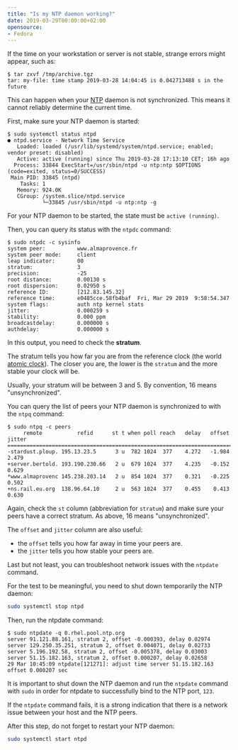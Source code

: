 ```yaml
---
title: "Is my NTP daemon working?"
date: 2019-03-29T00:00:00+02:00
opensource: 
- Fedora
---
```


If the time on your workstation or server is not stable, strange errors might
appear, such as:

```raw
$ tar zxvf /tmp/archive.tgz
tar: my-file: time stamp 2019-03-28 14:04:45 is 0.042713488 s in the future
```

This can happen when your [NTP](https://en.wikipedia.org/wiki/Network_Time_Protocol)
daemon is not synchronized. This means it cannot reliably determine the current
time.

First, make sure your NTP daemon is started:

```raw
$ sudo systemctl status ntpd
● ntpd.service - Network Time Service
   Loaded: loaded (/usr/lib/systemd/system/ntpd.service; enabled; vendor preset: disabled)
   Active: active (running) since Thu 2019-03-28 17:13:10 CET; 16h ago
  Process: 33844 ExecStart=/usr/sbin/ntpd -u ntp:ntp $OPTIONS (code=exited, status=0/SUCCESS)
 Main PID: 33845 (ntpd)
    Tasks: 1
   Memory: 924.0K
   CGroup: /system.slice/ntpd.service
           └─33845 /usr/sbin/ntpd -u ntp:ntp -g
```

For your NTP daemon to be started, the state must be `active (running)`.

Then, you can query its status with the `ntpdc` command:

```raw
$ sudo ntpdc -c sysinfo
system peer:          www.almaprovence.fr
system peer mode:     client
leap indicator:       00
stratum:              3
precision:            -25
root distance:        0.00130 s
root dispersion:      0.02950 s
reference ID:         [212.83.145.32]
reference time:       e0485cce.58fb4baf  Fri, Mar 29 2019  9:58:54.347
system flags:         auth ntp kernel stats 
jitter:               0.000259 s
stability:            0.000 ppm
broadcastdelay:       0.000000 s
authdelay:            0.000000 s
```

In this output, you need to check the **stratum**.

The stratum tells you how far you are from the reference clock (the world
[atomic clock](https://en.wikipedia.org/wiki/Atomic_clock)). The closer you are,
the lower is the `stratum` and the more stable your clock will be.

Usually, your stratum will be between 3 and 5. By convention, 16 means
"unsynchronized".

You can query the list of peers your NTP daemon is synchronized to with the
`ntpq` command:

```raw
$ sudo ntpq -c peers
     remote           refid      st t when poll reach   delay   offset  jitter
==============================================================================
-stardust.ploup. 195.13.23.5      3 u  782 1024  377    4.272   -1.984   2.479
+server.bertold. 193.190.230.66   2 u  679 1024  377    4.235   -0.152   0.629
*www.almaprovenc 145.238.203.14   2 u  854 1024  377    0.321   -0.225   0.502
+ns.rail.eu.org  138.96.64.10     2 u  563 1024  377    0.455    0.413   0.630
```

Again, check the `st` column (abbreviation for `stratum`) and make sure your
peers have a correct stratum. As above, 16 means "unsynchronized".

The `offset` and `jitter` column are also useful:

- the `offset` tells you how far away in time your peers are.
- the `jitter` tells you how stable your peers are.

Last but not least, you can troubleshoot network issues with the `ntpdate`
command.

For the test to be meaningful, you need to shut down temporarily the NTP
daemon:

```sh
sudo systemctl stop ntpd
```

Then, run the ntpdate command:

```raw
$ sudo ntpdate -q 0.rhel.pool.ntp.org
server 91.121.88.161, stratum 2, offset -0.000393, delay 0.02974
server 129.250.35.251, stratum 2, offset 0.004071, delay 0.02733
server 5.196.192.58, stratum 2, offset -0.005378, delay 0.03003
server 51.15.182.163, stratum 2, offset 0.000207, delay 0.02658
29 Mar 10:45:09 ntpdate[121271]: adjust time server 51.15.182.163 offset 0.000207 sec
```

It is important to shut down the NTP daemon and run the `ntpdate` command
with `sudo` in order for ntpdate to successfully bind to the NTP port, `123`.

If the `ntpdate` command fails, it is a strong indication that there is a network
issue between your host and the NTP peers.

After this step, do not forget to restart your NTP daemon:

```sh
sudo systemctl start ntpd
```
